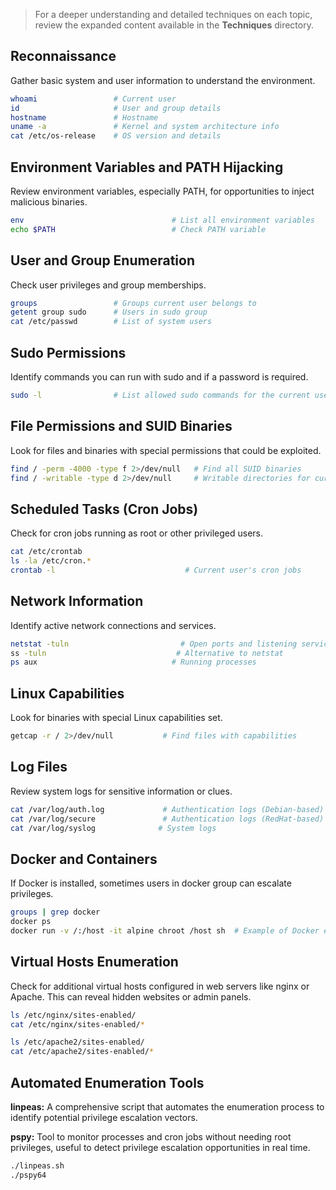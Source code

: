 > For a deeper understanding and detailed techniques on each topic, review the expanded content available in the **Techniques** directory.
## Reconnaissance
Gather basic system and user information to understand the environment.

```bash
whoami                 # Current user
id                     # User and group details
hostname               # Hostname
uname -a               # Kernel and system architecture info
cat /etc/os-release    # OS version and details
```

## Environment Variables and PATH Hijacking
Review environment variables, especially PATH, for opportunities to inject malicious binaries.

```bash
env                                 # List all environment variables
echo $PATH                          # Check PATH variable
```

## User and Group Enumeration
Check user privileges and group memberships.
```bash
groups                 # Groups current user belongs to
getent group sudo      # Users in sudo group
cat /etc/passwd        # List of system users
```

## Sudo Permissions
Identify commands you can run with sudo and if a password is required.
```bash
sudo -l                # List allowed sudo commands for the current user
```

## File Permissions and SUID Binaries
Look for files and binaries with special permissions that could be exploited.

```bash
find / -perm -4000 -type f 2>/dev/null   # Find all SUID binaries
find / -writable -type d 2>/dev/null     # Writable directories for current user
```

## Scheduled Tasks (Cron Jobs)
Check for cron jobs running as root or other privileged users.

```bash
cat /etc/crontab
ls -la /etc/cron.*
crontab -l                             # Current user's cron jobs
```

## Network Information
Identify active network connections and services.

```bash
netstat -tuln                         # Open ports and listening services
ss -tuln                             # Alternative to netstat
ps aux                              # Running processes
```

## Linux Capabilities
Look for binaries with special Linux capabilities set.

```bash
getcap -r / 2>/dev/null           # Find files with capabilities
```

## Log Files
Review system logs for sensitive information or clues.

```bash
cat /var/log/auth.log             # Authentication logs (Debian-based)
cat /var/log/secure               # Authentication logs (RedHat-based)
cat /var/log/syslog              # System logs
```


## Docker and Containers
If Docker is installed, sometimes users in docker group can escalate privileges.

```bash
groups | grep docker
docker ps
docker run -v /:/host -it alpine chroot /host sh  # Example of Docker escape (if permitted)
```

## Virtual Hosts Enumeration

Check for additional virtual hosts configured in web servers like nginx or Apache. This can reveal hidden websites or admin panels.

```bash
ls /etc/nginx/sites-enabled/
cat /etc/nginx/sites-enabled/*       

ls /etc/apache2/sites-enabled/
cat /etc/apache2/sites-enabled/*     
```

## Automated Enumeration Tools

**linpeas:** A comprehensive script that automates the enumeration process to identify potential privilege escalation vectors.

**pspy:** Tool to monitor processes and cron jobs without needing root privileges, useful to detect privilege escalation opportunities in real time.

```bash
./linpeas.sh
./pspy64
```

